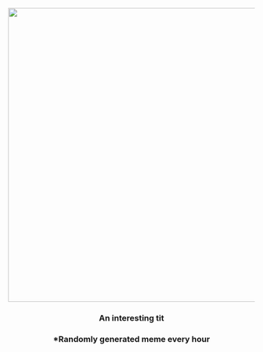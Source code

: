 <p align="center">
        <img src="https://i.redd.it/yj9i5k5lo5m81.gif" width="600" height="600">
        </p>
        <h3 align="center">An interesting tit</h3>
        <h3 align="center">*Randomly generated meme every hour</h3>
    